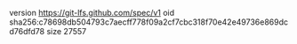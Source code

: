 version https://git-lfs.github.com/spec/v1
oid sha256:c78698db504793c7aecff778f09a2cf7cbc318f70e42e49736e869dcd76dfd78
size 27557
